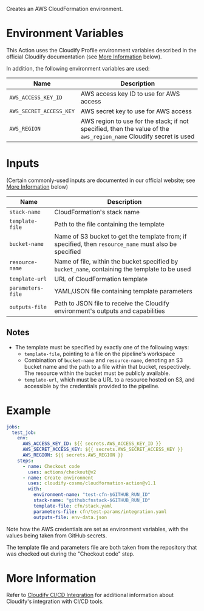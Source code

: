Creates an AWS CloudFormation environment.

# Environment Variables

This Action uses the Cloudify Profile environment variables described in the official
Cloudify documentation (see [More Information](#more-information) below).

In addition, the following environment variables are used:

| Name | Description
| -----|------------
| `AWS_ACCESS_KEY_ID` | AWS access key ID to use for AWS access
| `AWS_SECRET_ACCESS_KEY` | AWS secret key to use for AWS access
| `AWS_REGION` | AWS region to use for the stack; if not specified, then the value of the `aws_region_name` Cloudify secret is used

# Inputs

(Certain commonly-used inputs are documented in our official website; see [More Information](#more-information) below)

| Name | Description
|------|------------
| `stack-name` | CloudFormation's stack name
| `template-file` | Path to the file containing the template
| `bucket-name` | Name of S3 bucket to get the template from; if specified, then `resource_name` must also be specified
| `resource-name` | Name of file, within the bucket specified by `bucket_name`, containing the template to be used
| `template-url` | URL of CloudFormation template
| `parameters-file` | YAML/JSON file containing template parameters
| `outputs-file` | Path to JSON file to receive the Cloudify environment's outputs and capabilities

## Notes

* The template must be specified by exactly one of the following ways:
  * `template-file`, pointing to a file on the pipeline's workspace
  * Combination of `bucket-name` and `resource-name`, denoting an S3 bucket name and the path to
    a file within that bucket, respectively. The resource within the bucket must be publicly available.
  * `template-url`, which must be a URL to a resource hosted on S3, and accessible by the credentials
     provided to the pipeline.

# Example

```yaml
jobs:
  test_job:
    env:
      AWS_ACCESS_KEY_ID: ${{ secrets.AWS_ACCESS_KEY_ID }}
      AWS_SECRET_ACCESS_KEY: ${{ secrets.AWS_SECRET_ACCESS_KEY }}
      AWS_REGION: ${{ secrets.AWS_REGION }}
    steps:
      - name: Checkout code
        uses: actions/checkout@v2
      - name: Create environment
        uses: cloudify-cosmo/cloudformation-action@v1.1
        with:
          environment-name: "test-cfn-$GITHUB_RUN_ID"
          stack-name: "githubcfnstack-$GITHUB_RUN_ID"
          template-file: cfn/stack.yaml
          parameters-file: cfn/test-params/integration.yaml
          outputs-file: env-data.json
```

Note how the AWS credentials are set as environment variables, with the values being taken
from GitHub secrets.

The template file and parameters file are both taken from the repository that was checked out
during the "Checkout code" step.

# More Information

Refer to [Cloudify CI/CD Integration](https://docs.cloudify.co/latest/working_with/integration/) for additional information about
Cloudify's integration with CI/CD tools.

